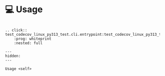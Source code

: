 <!--
SPDX-FileCopyrightText: © 2024 Romain Brault <mail@romainbrault.com>

SPDX-License-Identifier: CC0-1.0
-->

# 💻 Usage

```{eval-rst}

.. click:: test_codecov_linux_py313_test.cli.entrypoint:test_codecov_linux_py313_test
    :prog: whiteprint
    :nested: full
```

```{toctree}
---
hidden:
---

Usage <self>
```
